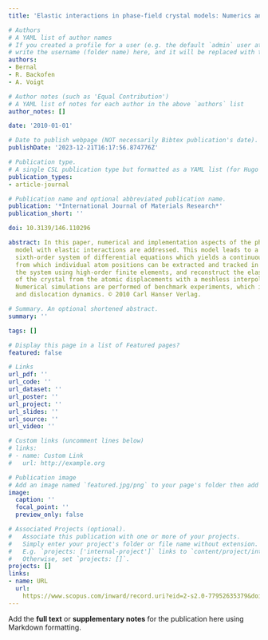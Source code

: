 ```yaml
---
title: 'Elastic interactions in phase-field crystal models: Numerics and postprocessing'

# Authors
# A YAML list of author names
# If you created a profile for a user (e.g. the default `admin` user at `content/authors/admin/`), 
# write the username (folder name) here, and it will be replaced with their full name and linked to their profile.
authors:
- Bernal
- R. Backofen
- A. Voigt

# Author notes (such as 'Equal Contribution')
# A YAML list of notes for each author in the above `authors` list
author_notes: []

date: '2010-01-01'

# Date to publish webpage (NOT necessarily Bibtex publication's date).
publishDate: '2023-12-21T16:17:56.874776Z'

# Publication type.
# A single CSL publication type but formatted as a YAML list (for Hugo requirements).
publication_types:
- article-journal

# Publication name and optional abbreviated publication name.
publication: '*International Journal of Materials Research*'
publication_short: ''

doi: 10.3139/146.110296

abstract: In this paper, numerical and implementation aspects of the phase-field crystal
  model with elastic interactions are addressed. This model leads to a time-dependent,
  sixth-order system of differential equations which yields a continuous density field,
  from which individual atom positions can be extracted and tracked in time. We solve
  the system using high-order finite elements, and reconstruct the elastic properties
  of the crystal from the atomic displacements with a meshless interpolation scheme.
  Numerical simulations are performed of benchmark experiments, which include deformation
  and dislocation dynamics. © 2010 Carl Hanser Verlag.

# Summary. An optional shortened abstract.
summary: ''

tags: []

# Display this page in a list of Featured pages?
featured: false

# Links
url_pdf: ''
url_code: ''
url_dataset: ''
url_poster: ''
url_project: ''
url_slides: ''
url_source: ''
url_video: ''

# Custom links (uncomment lines below)
# links:
# - name: Custom Link
#   url: http://example.org

# Publication image
# Add an image named `featured.jpg/png` to your page's folder then add a caption below.
image:
  caption: ''
  focal_point: ''
  preview_only: false

# Associated Projects (optional).
#   Associate this publication with one or more of your projects.
#   Simply enter your project's folder or file name without extension.
#   E.g. `projects: ['internal-project']` links to `content/project/internal-project/index.md`.
#   Otherwise, set `projects: []`.
projects: []
links:
- name: URL
  url: 
    https://www.scopus.com/inward/record.uri?eid=2-s2.0-77952635379&doi=10.3139%2f146.110296&partnerID=40&md5=91714e4cef66ac58d25cae8967690376
---
```


Add the **full text** or **supplementary notes** for the publication here using Markdown formatting.
